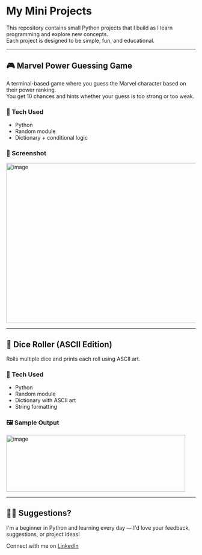 # My Mini Projects

This repository contains small Python projects that I build as I learn programming and explore new concepts.  
Each project is designed to be simple, fun, and educational.

---


## 🎮 Marvel Power Guessing Game

A terminal-based game where you guess the Marvel character based on their power ranking.  
You get 10 chances and hints whether your guess is too strong or too weak.

### 🔧 Tech Used
- Python
- Random module
- Dictionary + conditional logic

### 📸 Screenshot
<img width="637" height="425" alt="image" src="https://github.com/user-attachments/assets/216691c0-4557-4708-aaab-e8dba187514c" />


---


## 🎲 Dice Roller (ASCII Edition)

Rolls multiple dice and prints each roll using ASCII art.

### 🔧 Tech Used
- Python
- Random module
- Dictionary with ASCII art
- String formatting

### 🖼 Sample Output
<img width="476" height="151" alt="image" src="https://github.com/user-attachments/assets/7f084ad9-4654-48a7-be82-c01f3d6000e8" />


---


## 🙋‍♂️ Suggestions?

I'm a beginner in Python and learning every day — I'd love your feedback, suggestions, or project ideas!

Connect with me on [LinkedIn](https://www.linkedin.com/in/ishaan-sharma-963515326/)
